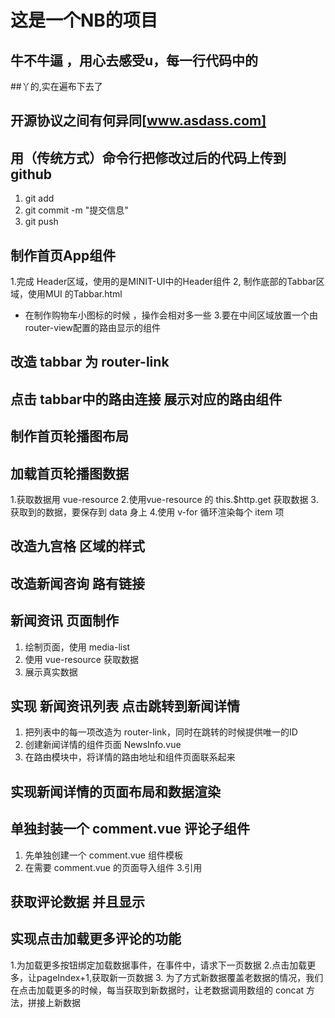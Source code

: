 # 这是一个NB的项目
## 牛不牛逼 ，用心去感受u，每一行代码中的
##丫的,实在遍布下去了

## 开源协议之间有何异同[www.asdass.com]

## 用（传统方式）命令行把修改过后的代码上传到github
1. git add
2. git commit -m "提交信息"
3. git push

## 制作首页App组件
1.完成 Header区域，使用的是MINIT-UI中的Header组件
2, 制作底部的Tabbar区域，使用MUI 的Tabbar.html
+ 在制作购物车小图标的时候 ，操作会相对多一些
3.要在中间区域放置一个由router-view配置的路由显示的组件


## 改造 tabbar 为 router-link

## 点击 tabbar中的路由连接 展示对应的路由组件

## 制作首页轮播图布局
## 加载首页轮播图数据
1.获取数据用 vue-resource
2.使用vue-resource 的 this.$http.get 获取数据
3.获取到的数据，要保存到 data 身上
4.使用 v-for 循环渲染每个 item 项

## 改造九宫格 区域的样式

## 改造新闻咨询 路有链接
## 新闻资讯 页面制作
1. 绘制页面，使用 media-list
2. 使用 vue-resource 获取数据
3. 展示真实数据

## 实现 新闻资讯列表 点击跳转到新闻详情
1. 把列表中的每一项改造为 router-link，同时在跳转的时候提供唯一的ID
2. 创建新闻详情的组件页面 NewsInfo.vue
3. 在路由模块中，将详情的路由地址和组件页面联系起来

## 实现新闻详情的页面布局和数据渲染

## 单独封装一个 comment.vue 评论子组件
1. 先单独创建一个 comment.vue 组件模板
2. 在需要 comment.vue 的页面导入组件
3.引用

## 获取评论数据 并且显示

## 实现点击加载更多评论的功能
1.为加载更多按钮绑定加载数据事件，在事件中，请求下一页数据
2.点击加载更多，让pageIndex+1,获取新一页数据
3. 为了方式新数据覆盖老数据的情况，我们在点击加载更多的时候，每当获取到新数据时，让老数据调用数组的
concat 方法，拼接上新数据